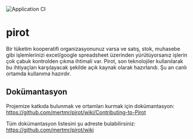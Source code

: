 ![Application CI](https://github.com/mertmr/pirot/workflows/Application%20CI/badge.svg)

# pirot

Bir tüketim kooperatifi organizasyonunuz varsa ve satış, stok, muhasebe gibi işlemlerinizi excel/google spreadsheet üzerinden yürütüyorsanız işlerin çok çabuk kontrolden çıkma ihtimali var. Pirot, son teknolojiler kullanılarak bu ihtiyaçları karşılayacak şekilde açık kaynak olarak hazırlandı. Şu an canlı ortamda kullanıma hazırdır. 


## Dokümantasyon

Projemize katkıda bulunmak ve ortamları kurmak için dokümantasyon:
https://github.com/mertmr/pirot/wiki/Contributing-to-Pirot


Tüm dokümantasyon listesini şu adreste bulabilirsiniz:
https://github.com/mertmr/pirot/wiki

